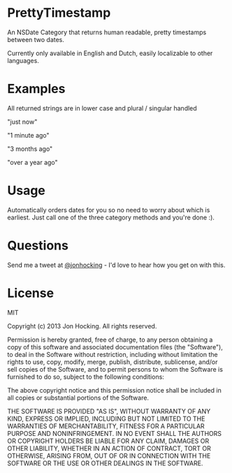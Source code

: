 PrettyTimestamp
===============

An NSDate Category that returns human readable, pretty timestamps between two dates. 

Currently only available in English and Dutch, easily localizable to other languages.




Examples
========

All returned strings are in lower case and plural / singular handled

"just now"

"1 minute ago"

"3 months ago"

"over a year ago"




Usage
======

Automatically orders dates for you so no need to worry about which is earliest. Just call one of the three category methods and you're done :).



Questions
===================

Send me a tweet at [@jonhocking](http://twitter.com/jonhocking) - I'd love to hear how you get on with this.




License
========

MIT

Copyright (c) 2013 Jon Hocking. All rights reserved.

Permission is hereby granted, free of charge, to any person obtaining a copy
of this software and associated documentation files (the "Software"), to deal
in the Software without restriction, including without limitation the rights
to use, copy, modify, merge, publish, distribute, sublicense, and/or sell
copies of the Software, and to permit persons to whom the Software is
furnished to do so, subject to the following conditions:

The above copyright notice and this permission notice shall be included in
all copies or substantial portions of the Software.

THE SOFTWARE IS PROVIDED "AS IS", WITHOUT WARRANTY OF ANY KIND, EXPRESS OR
IMPLIED, INCLUDING BUT NOT LIMITED TO THE WARRANTIES OF MERCHANTABILITY,
FITNESS FOR A PARTICULAR PURPOSE AND NONINFRINGEMENT. IN NO EVENT SHALL THE
AUTHORS OR COPYRIGHT HOLDERS BE LIABLE FOR ANY CLAIM, DAMAGES OR OTHER
LIABILITY, WHETHER IN AN ACTION OF CONTRACT, TORT OR OTHERWISE, ARISING FROM,
OUT OF OR IN CONNECTION WITH THE SOFTWARE OR THE USE OR OTHER DEALINGS IN
THE SOFTWARE.